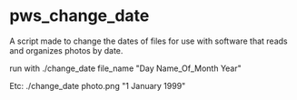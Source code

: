 # pws_change_date
A script made to change the dates of files for use with software that reads and organizes photos by date. 

run with ./change_date file_name "Day Name_Of_Month Year"

Etc: ./change_date photo.png "1 January 1999"
